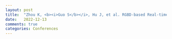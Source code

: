 ```yaml
---
layout: post
title:  "Zhou K, <b><i>Guo S</b></i>, Hu J, et al. RGBD-based Real-time Volumetric Reconstruction System: Architecture Design and Implementation[C]//2022 IEEE International Conference on Visual Communications and Image Processing (VCIP). IEEE, 2022: 1-5. [CCF-C, <a href="https://ieeexplore.ieee.org/abstract/document/10008839">Link</a>]"
date:   2022-12-13
comments: true
categories: Conferences
---
```

